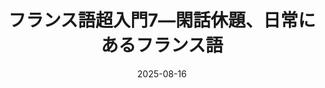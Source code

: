 ---
title: "フランス語超入門7―閑話休題、日常にあるフランス語" 
date: 2025-08-16 
image: '~/assets/images/aligator.png'
tags:
- フランス語
- 超入門
---